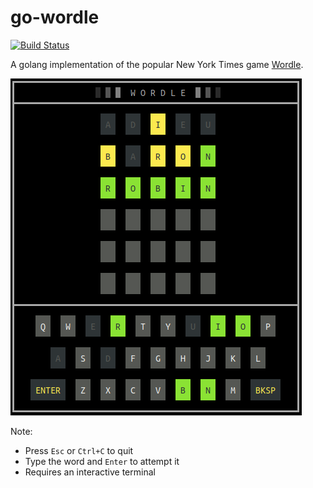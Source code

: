 # go-wordle

[![Build Status](https://github.com/jedib0t/go-wordle/workflows/CI/badge.svg?branch=main)](https://github.com/jedib0t/go-wordle/actions?query=workflow%3ACI+event%3Apush+branch%3Amain)

A golang implementation of the popular New York Times game [Wordle](https://www.nytimes.com/games/wordle/index.html).

<img src="go-wordle.png"/>

Note:
* Press `Esc` or `Ctrl+C` to quit
* Type the word and `Enter` to attempt it
* Requires an interactive terminal
